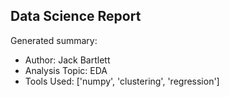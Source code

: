 ## Data Science Report

Generated summary:

- Author: Jack Bartlett
- Analysis Topic: EDA
- Tools Used: ['numpy', 'clustering', 'regression']
